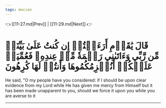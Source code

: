 ```yaml
---
tags: meccan
---
```


👈 [[11-27.md|Prev]] | [[11-29.md|Next]] 👉

# قَالَ يَٰقَوۡمِ أَرَءَيۡتُمۡ إِن كُنتُ عَلَىٰ بَيِّنَةٖ مِّن رَّبِّي وَءَاتَىٰنِي رَحۡمَةٗ مِّنۡ عِندِهِۦ فَعُمِّيَتۡ عَلَيۡكُمۡ أَنُلۡزِمُكُمُوهَا وَأَنتُمۡ لَهَا كَٰرِهُونَ

He said, "O my people have you considered: if I should be upon clear evidence from my Lord while He has given me mercy from Himself but it has been made unapparent to you, should we force it upon you while you are averse to it

---

